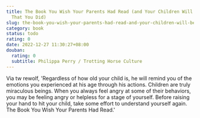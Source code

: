 ```yaml
---
title: The Book You Wish Your Parents Had Read (and Your Children Will Be Glad
  That You Did)
slug: the-book-you-wish-your-parents-had-read-and-your-children-will-be-glad-that-you-did
category: book
status: todo
rating: 0
date: 2022-12-27 11:30:27+08:00
douban:
  rating: 0
  subtitle: Philippa Perry / Trotting Horse Culture
---
```


Via tw rewolf, 'Regardless of how old your child is, he will remind you of the emotions you experienced at his age through his actions. Children are truly miraculous beings. When you always feel angry at some of their behaviors, you may be feeling angry or helpless for a stage of yourself. Before raising your hand to hit your child, take some effort to understand yourself again. The Book You Wish Your Parents Had Read.'
